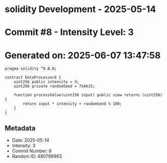 ﻿# solidity Development - 2025-05-14
# Commit #8 - Intensity Level: 3
# Generated on: 2025-06-07 13:47:58
```solidity
pragma solidity ^0.8.0;

contract DataProcessor8 {
    uint256 public intensity = 3;
    uint256 private randomSeed = 754615;

    function processValue(uint256 input) public view returns (uint256) {
        return input * intensity + randomSeed % 100;
    }
}
```
## Metadata
- Date: 2025-05-14
- Intensity: 3
- Commit Number: 8
- Random ID: 480799963
